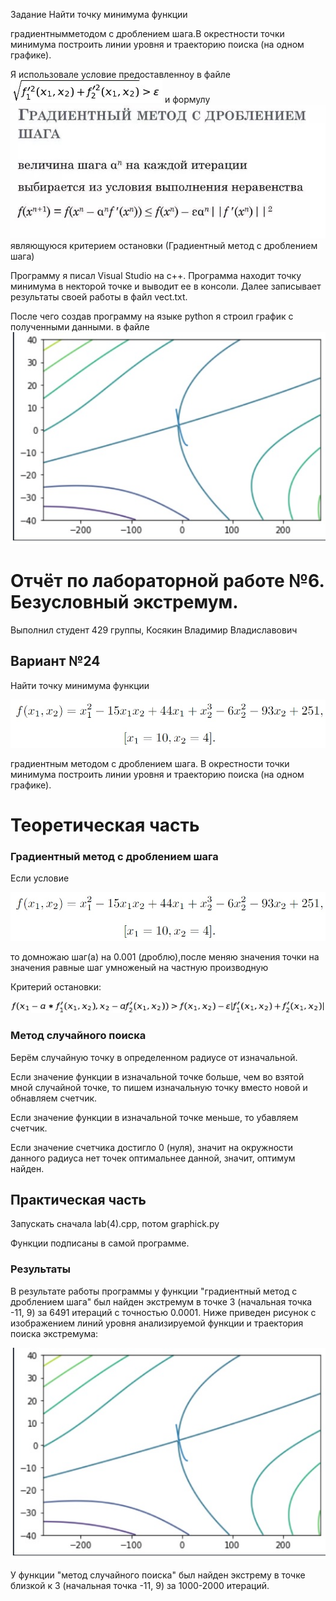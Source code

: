Задание
Найти точку минимума функции 

градиентнымметодом с дроблением шага.В окрестности точки минимума построить линии уровня и траекторию поиска (на одном графике). 

Я использовалe условие предоставленноу в файле
![](/Условие.jpg) и формулу
![](/формула.jpg) являющуюся критерием остановки (Градиентный метод с дроблением шага) 

Программу я писал Visual Studio на с++.
Программа находит точку минимума в некторой точке и выводит ее в консоли. Далее записывает результаты своей работы в файл vect.txt.

После чего создав программу на языке python я строил график с полученными данными.
в файле ![](/график.jpg)

# Отчёт по лабораторной работе №6. Безусловный экстремум.
Выполнил студент 429 группы,
Косякин Владимир Владиславович
## Вариант №24

Найти точку минимума функции

![](формула1.jpg)

градиентным методом с дроблением шага.
В окрестности точки минимума построить линии уровня и траекторию поиска (на одном графике).
# Теоретическая часть

### Градиентный метод с дроблением шага

Если условие 

![формула2](формула1.jpg) 

то домножаю шаг(a) на 0.001 (дроблю),после меняю значения точки на значения равные шаг умноженый на частную производную

Критерий остановки:

![формула3](формула3.png)

### Метод случайного поискa

Берём случайную точку в определенном радиусе от изначальной.

Если значение функции в изначальной точке больше, чем во взятой мной случайной точке, то пишем изначальную точку вместо новой и обнавляем счетчик.

Если значение функции в изначальной точке меньше, то убавляем счетчик.

Если значение счетчика достигло 0 (нуля), значит на окружности данного радиуса нет точек оптимальнее данной, значит, оптимум найден.

## Практическая часть

Запускать сначала lab(4).cpp, потом graphick.py

Функции подписаны в самой программе.

### Результаты

В результате работы программы у функции "градиентный метод с дроблением шага" был найден экстремум в точке 3 (начальная точка -11, 9) за 6491 итераций с точностью 0.0001. Ниже приведен рисунок с изображением линий уровня анализируемой функции и траектория поиска экстремума:

![график](график.jpg)

У функции "метод случайного поискa" был найден экстрему в точке близкой к 3 (начальная точка -11, 9) за 1000-2000 итераций.

